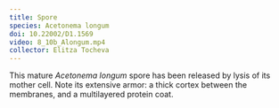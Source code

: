 ```yaml
---
title: Spore
species: Acetonema longum 
doi: 10.22002/D1.1569
video: 8_10b_Alongum.mp4
collector: Elitza Tocheva
---
```


This mature *Acetonema longum* spore has been released by lysis of its mother cell. Note its extensive armor: a thick cortex between the membranes, and a multilayered protein coat.

